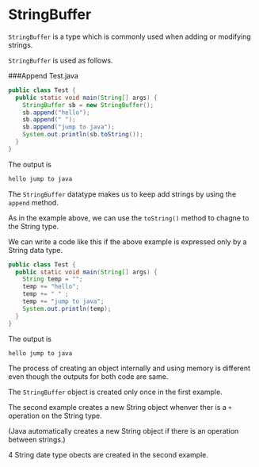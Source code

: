 # StringBuffer

```StringBuffer``` is a type which is commonly used when adding or modifying strings.

```StringBuffer``` is used as follows.

###Append
Test.java
```java
public class Test {
  public static void main(String[] args) {
    StringBuffer sb = new StringBuffer();
    sb.append("hello");
    sb.append(" ");
    sb.append("jump to java");
    System.out.println(sb.toString());
  }
}
```
The output is
```java
hello jump to java
```

The ```StringBuffer``` datatype makes us to keep add strings by using the ```append``` method.

As in the example above, we can use the ```toString()``` method to chagne to the String type.

We can write a code like this if the above example is expressed only by a String data type.

```java
public class Test {
  public static void main(String[] args) {
    String temp = "";
    temp += "hello";
    temp += " " ;
    temp += "jump to java";
    System.out.println(temp);
  }
}
```
The output is
```java
hello jump to java
```

The process of creating an object internally and using memory is different even though the outputs for both code are same.

The ```StringBuffer``` object is created only once in the first example.

The second example creates a new String object whenver ther is a ```+``` operation on the String type.

(Java automatically creates a new String object if there is an operation between strings.)

4 String date type obects are created in the second example.



















